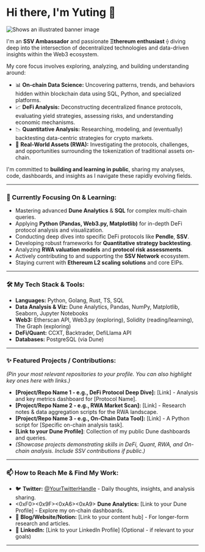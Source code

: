 # Hi there, I'm Yuting 👋

<picture>
  <source media="(prefers-color-scheme: dark)" srcset="[[Optional URL to a cool dark mode banner image]](https://github.com/zhangyuting/zhangyuting/blob/main/github-header-image.png)">
  <source media="(prefers-color-scheme: light)" srcset="[[Optional URL to a cool light mode banner image]](https://github.com/zhangyuting/zhangyuting/blob/main/github-header-image.png)">
  <img alt="Shows an illustrated banner image" src="[[Optional URL to a default banner image]](https://github.com/zhangyuting/zhangyuting/blob/main/github-header-image.png)">
</picture>

I'm an **SSV Ambassador** and passionate **Ξthereum enthusiast** ⟠ diving deep into the intersection of decentralized technologies and data-driven insights within the Web3 ecosystem.

My core focus involves exploring, analyzing, and building understanding around:

* 📊 **On-chain Data Science:** Uncovering patterns, trends, and behaviors hidden within blockchain data using SQL, Python, and specialized platforms.
* 📈 **DeFi Analysis:** Deconstructing decentralized finance protocols, evaluating yield strategies, assessing risks, and understanding economic mechanisms.
* 📉 **Quantitative Analysis:** Researching, modeling, and (eventually) backtesting data-centric strategies for crypto markets.
* 🏦 **Real-World Assets (RWA):** Investigating the protocols, challenges, and opportunities surrounding the tokenization of traditional assets on-chain.

I'm committed to **building and learning in public**, sharing my analyses, code, dashboards, and insights as I navigate these rapidly evolving fields.

---

### 🌱 Currently Focusing On & Learning:

* Mastering advanced **Dune Analytics** & **SQL** for complex multi-chain queries.
* Applying **Python (Pandas, Web3.py, Matplotlib)** for in-depth DeFi protocol analysis and visualization.
* Conducting deep dives into specific DeFi protocols like **Pendle**, **SSV**.
* Developing robust frameworks for **Quantitative strategy backtesting**.
* Analyzing **RWA valuation models** and **protocol risk assessments**.
* Actively contributing to and supporting the **SSV Network** ecosystem.
* Staying current with **Ethereum L2 scaling solutions** and core EIPs.

---

### 🛠️ My Tech Stack & Tools:

* **Languages:** Python, Golang, Rust, TS, SQL
* **Data Analysis & Viz:** Dune Analytics, Pandas, NumPy, Matplotlib, Seaborn, Jupyter Notebooks
* **Web3:** Etherscan API, Web3.py (exploring), Solidity (reading/learning), The Graph (exploring)
* **DeFi/Quant:** CCXT, Backtrader, DefiLlama API
* **Databases:** PostgreSQL (via Dune)

---

### ✨ Featured Projects / Contributions:

*(Pin your most relevant repositories to your profile. You can also highlight key ones here with links.)*

* **[Project/Repo Name 1 - e.g., DeFi Protocol Deep Dive]:** [Link] - Analysis and key metrics dashboard for [Protocol Name].
* **[Project/Repo Name 2 - e.g., RWA Market Scan]:** [Link] - Research notes & data aggregation scripts for the RWA landscape.
* **[Project/Repo Name 3 - e.g., On-Chain Data Tool]:** [Link] - A Python script for [Specific on-chain analysis task].
* **[Link to your Dune Profile]**: Collection of my public Dune dashboards and queries.
* *(Showcase projects demonstrating skills in DeFi, Quant, RWA, and On-chain analysis. Include SSV contributions if public.)*

---

### 📫 How to Reach Me & Find My Work:

* 🐦 **Twitter:** [@YourTwitterHandle](https://twitter.com/YourTwitterHandle) - Daily thoughts, insights, and analysis sharing.
* <0xF0><0x9F><0xA6><0xA9> **Dune Analytics:** [Link to your Dune Profile] - Explore my on-chain dashboards.
* 📝 **Blog/Website/Notion:** [Link to your content hub] - For longer-form research and articles.
* 🔗 **LinkedIn:** [Link to your LinkedIn Profile] (Optional - if relevant to your goals)

---
